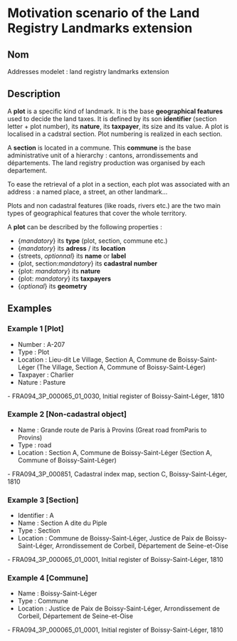 # Motivation scenario of the Land Registry Landmarks extension

## Nom
Addresses modelet : land registry landmarks extension

## Description

A **plot** is a specific kind of landmark. It is the base **geographical features** used to decide the land taxes. It is defined by its son **identifier** (section letter + plot number), its **nature**, its **taxpayer**, its size and its value. A plot is localised in a cadstral section. Plot numbering is realized in each section.

A **section** is located in a commune. This **commune** is the base administrative unit of a hierarchy : cantons, arrondissements and départements. The land registry production was organised by each departement. 

To ease the retrieval of a plot in a section, each plot was associated with an address : a named place, a street, an other landmark...

Plots and non cadastral features (like roads, rivers etc.) are the two main types of geographical features that cover the whole territory.

A **plot** can be described by the following properties :
- {*mandatory*} its **type** (plot, section, commune etc.)
- {*mandatory*} its **adress** / its **location**
- {streets, *optionnal*} its **name** or **label**
- {plot, section:*mandatory*} its **cadastral number**
- {plot: *mandatory*} its **nature**
- {plot: *mandatory*} its **taxpayers**
- {*optional*} its **geometry**

## Examples

### Example 1 [Plot]
<ul>
    <li>Number : A-207</li>
    <li>Type : Plot</li>
    <li>Location : Lieu-dit Le Village, Section A, Commune de Boissy-Saint-Léger (The Village, Section A, Commune of Boissy-Saint-Léger) </li>
    <li>Taxpayer : Charlier</li>
    <li>Nature : Pasture</li>
</ul>
 - FRA094_3P_000065_01_0030, Initial register of Boissy-Saint-Léger, 1810

 ### Example 2 [Non-cadastral object]
<ul>
    <li>Name : Grande route de Paris à Provins (Great road fromParis to Provins)</li>
    <li>Type : road</li>
    <li>Location : Section A, Commune de Boissy-Saint-Léger (Section A, Commune of Boissy-Saint-Léger)</li>
</ul>
 - FRA094_3P_000851, Cadastral index map, section C, Boissy-Saint-Léger, 1810

### Example 3 [Section]
<ul>
    <li>Identifier : A</li>
    <li>Name : Section A dite du Piple</li>
    <li>Type : Section</li>
    <li>Location : Commune de Boissy-Saint-Léger, Justice de Paix de Boissy-Saint-Léger, Arrondissement de Corbeil, Département de Seine-et-Oise</li>
</ul>
 - FRA094_3P_000065_01_0001, Initial register of Boissy-Saint-Léger, 1810

### Example 4 [Commune]
<ul>
    <li>Name : Boissy-Saint-Léger</li>
    <li>Type : Commune</li>
    <li>Location : Justice de Paix de Boissy-Saint-Léger, Arrondissement de Corbeil, Département de Seine-et-Oise</li>
</ul>
 - FRA094_3P_000065_01_0001, Initial register of Boissy-Saint-Léger, 1810